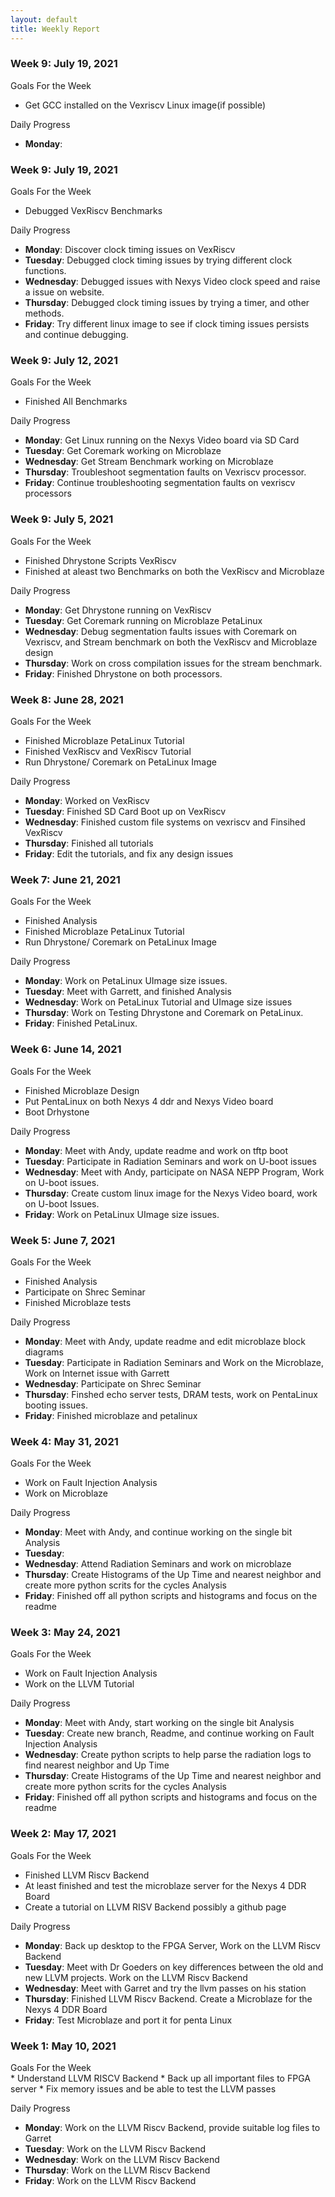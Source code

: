 ```yaml
---
layout: default
title: Weekly Report
---
```


### Week 9: July 19, 2021

Goals For the Week

- Get GCC installed on the Vexriscv Linux image(if possible)

Daily Progress

- **Monday**:

### Week 9: July 19, 2021

Goals For the Week

- Debugged VexRiscv Benchmarks

Daily Progress

- **Monday**: Discover clock timing issues on VexRiscv
- **Tuesday**: Debugged clock timing issues by trying different clock functions.
- **Wednesday**: Debugged issues with Nexys Video clock speed and raise a issue
  on website.
- **Thursday**: Debugged clock timing issues by trying a timer, and other methods.
- **Friday**: Try different linux image to see if clock timing issues persists and continue
  debugging.

### Week 9: July 12, 2021

Goals For the Week

- Finished All Benchmarks

Daily Progress

- **Monday**: Get Linux running on the Nexys Video board via SD Card
- **Tuesday**: Get Coremark working on Microblaze
- **Wednesday**: Get Stream Benchmark working on Microblaze
- **Thursday**: Troubleshoot segmentation faults on Vexriscv processor.
- **Friday**: Continue troubleshooting segmentation faults on vexriscv processors

### Week 9: July 5, 2021

Goals For the Week

- Finished Dhrystone Scripts VexRiscv
- Finished at aleast two Benchmarks on both the VexRiscv and Microblaze

Daily Progress

- **Monday**: Get Dhrystone running on VexRiscv
- **Tuesday**: Get Coremark running on Microblaze PetaLinux
- **Wednesday**: Debug segmentation faults issues with Coremark on Vexriscv, and Stream
  benchmark on both the VexRiscv and Microblaze design
- **Thursday**: Work on cross compilation issues for the stream benchmark.
- **Friday**: Finished Dhrystone on both processors.

### Week 8: June 28, 2021

Goals For the Week

- Finished Microblaze PetaLinux Tutorial
- Finished VexRiscv and VexRiscv Tutorial
- Run Dhrystone/ Coremark on PetaLinux Image

Daily Progress

- **Monday**: Worked on VexRiscv
- **Tuesday**: Finished SD Card Boot up on VexRiscv
- **Wednesday**: Finished custom file systems on vexriscv and Finsihed VexRiscv
- **Thursday**: Finished all tutorials
- **Friday**: Edit the tutorials, and fix any design issues

### Week 7: June 21, 2021

Goals For the Week

- Finished Analysis
- Finished Microblaze PetaLinux Tutorial
- Run Dhrystone/ Coremark on PetaLinux Image

Daily Progress

- **Monday**: Work on PetaLinux UImage size issues.
- **Tuesday**: Meet with Garrett, and finished Analysis
- **Wednesday**: Work on PetaLinux Tutorial and UImage size issues
- **Thursday**: Work on Testing Dhrystone and Coremark on PetaLinux.
- **Friday**: Finished PetaLinux.

### Week 6: June 14, 2021

Goals For the Week

- Finished Microblaze Design
- Put PentaLinux on both Nexys 4 ddr and Nexys Video board
- Boot Drhystone

Daily Progress

- **Monday**: Meet with Andy, update readme and work on tftp boot
- **Tuesday**: Participate in Radiation Seminars and work on U-boot issues
- **Wednesday**: Meet with Andy, participate on NASA NEPP Program,
  Work on U-boot issues.
- **Thursday**: Create custom linux image for the Nexys Video board,
  work on U-boot Issues.
- **Friday**: Work on PetaLinux UImage size issues.

### Week 5: June 7, 2021

Goals For the Week

- Finished Analysis
- Participate on Shrec Seminar
- Finished Microblaze tests

Daily Progress

- **Monday**: Meet with Andy, update readme and edit microblaze block diagrams
- **Tuesday**: Participate in Radiation Seminars and Work on the Microblaze,
  Work on Internet issue with Garrett
- **Wednesday**: Participate on Shrec Seminar
- **Thursday**: Finshed echo server tests, DRAM tests, work on PentaLinux booting issues.
- **Friday**: Finished microblaze and petalinux

### Week 4: May 31, 2021

Goals For the Week

- Work on Fault Injection Analysis
- Work on Microblaze

Daily Progress

- **Monday**: Meet with Andy, and continue working on the single bit Analysis
- **Tuesday**:
- **Wednesday**: Attend Radiation Seminars and work on microblaze
- **Thursday**: Create Histograms of the Up Time and nearest neighbor and create more python scrits for the cycles Analysis
- **Friday**: Finished off all python scripts and histograms and focus on the readme

### Week 3: May 24, 2021

Goals For the Week

- Work on Fault Injection Analysis
- Work on the LLVM Tutorial

Daily Progress

- **Monday**: Meet with Andy, start working on the single bit Analysis
- **Tuesday**: Create new branch, Readme, and continue working on Fault Injection Analysis
- **Wednesday**: Create python scripts to help parse the radiation logs to find nearest neighbor and Up Time
- **Thursday**: Create Histograms of the Up Time and nearest neighbor and create more python scrits for the cycles Analysis
- **Friday**: Finished off all python scripts and histograms and focus on the readme

### Week 2: May 17, 2021

Goals For the Week

- Finished LLVM Riscv Backend
- At least finished and test the microblaze server for the Nexys 4 DDR Board
- Create a tutorial on LLVM RISV Backend possibly a github page

Daily Progress

- **Monday**: Back up desktop to the FPGA Server, Work on the LLVM Riscv Backend
- **Tuesday**: Meet with Dr Goeders on key differences between
  the old and new LLVM projects. Work on the LLVM Riscv Backend
- **Wednesday**: Meet with Garret and try the llvm passes on his station
- **Thursday**: Finished LLVM Riscv Backend. Create a Microblaze for the Nexys 4 DDR Board
- **Friday**: Test Microblaze and port it for penta Linux

### Week 1: May 10, 2021

<div class="text-purple"> Goals For the Week </div>
* Understand LLVM RISCV Backend 
* Back up all important files to FPGA server
* Fix memory issues and be able to test the LLVM passes

Daily Progress

- **Monday**: Work on the LLVM Riscv Backend, provide suitable log files to Garret
- **Tuesday**: Work on the LLVM Riscv Backend
- **Wednesday**: Work on the LLVM Riscv Backend
- **Thursday**: Work on the LLVM Riscv Backend
- **Friday**: Work on the LLVM Riscv Backend

